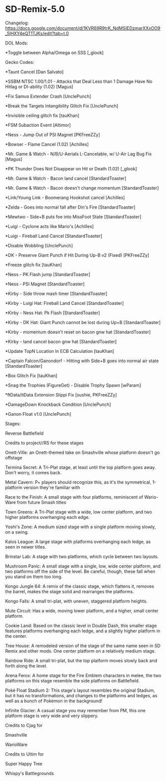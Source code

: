 # SD-Remix-5.0
Changelog: https://docs.google.com/document/d/1KVR69R9trK_NdMSIEDzmarXXxOO9_5lHXY4eQT1TJKs/edit?tab=t.0

DOL Mods:

*Toggle between Alpha/Omega on SSS [_glook]


Gecko Codes:

*Taunt Cancel [Dan Salvato]

*SSBM NTSC 1.00/1.01 - Attacks that Deal Less than 1 Damage Have No Hitlag or DI-ability (1.02) [Magus]

*Fix Samus Extender Crash [UnclePunch]

*Break the Targets Intangibility Glitch Fix [UnclePunch]

*Invisible ceiling glitch fix [tauKhan]

*FSM Subaction Event [Altimor]

*Ness - Jump Out of PSI Magnet [PKFreeZZy]

*Bowser - Flame Cancel (1.02) [Achilles]

*Mr. Game & Watch - N/B/U-Aerials L-Cancelable, w/ U-Air Lag Bug Fix [Magus]

*PK Thunder Does Not Disappear on Hit or Death (1.02) [_glook]

*Mr. Game & Watch - Bacon land cancel [StandardToaster]

*Mr. Game & Watch - Bacon doesn't change momentum [StandardToaster]

*Link/Young Link - Boomerang Hookshot cancel [Achilles]

*Zelda - Goes into normal fall after Din's Fire [StandardToaster]

*Mewtwo - Side+B puts foe into MissFoot State [StandardToaster]

*Luigi - Cyclone acts like Mario's [Achilles]

*Luigi - Fireball Land Cancel [StandardToaster]

*Disable Wobbling [UnclePunch]

*DK - Preserve Giant Punch if Hit During Up-B v2 (Fixed) [PKFreeZZy]

*Freeze glitch fix [tauKhan]

*Ness - PK Flash jump [StandardToaster]

*Ness - PSI Magnet [StandardToaster]

*Kirby - Side throw mash timer [StandardToaster]

*Kirby - Luigi Hat: Fireball Land Cancel [StandardToaster]

*Kirby - Ness Hat: Pk Flash [StandardToaster]

*Kirby - DK Hat: Giant Punch cannot be lost during Up+B [StandardToaster]

*Kirby - momentum doesn't reset on bacon gnw hat [StandardToaster]

*Kirby - land cancel bacon gnw hat [StandardToaster]

*Update TopN Location In ECB Calculation [tauKhan]

*Captain Falcon/Ganondorf - Hitting with Side+B goes into normal air state [StandardToaster]

*Box Glitch Fix [tauKhan]

*Snag the Trophies (FigureGet) - Disable Trophy Spawn [wParam]

*ftData/itData Extension Slippi Fix [sushie, PKFreeZZy]

*DamageDown Knockback Condition [UnclePunch]

*Ganon Float v1.0 [UnclePunch]


Stages:

Reverse Battlefield

Credits to project//RS for these stages

Onett-Ville: an Onett-themed take on Smashville whose platform doesn't go offstage

Termina Secret: A Tri-Plat stage, at least until the top platform goes away. Don't worry, it comes back.

Metal Cavern: P+ players should recognize this, as it's the symmetrical, 1-platform version they're familiar with

Race to the Finish: A small stage with four platforms, reminiscent of Wario-Ware from future Smash titles

Town Greens: A Tri-Plat stage with a wide, low center platform, and two higher platforms overhanging each edge.

Yoshi's Zone: A medium sized stage with a single platform moving slowly, on a swing.

Kalos League: A large stage with platforms overhanging each ledge, as seen in newer titles.

Brinstar Lab: A stage with two platforms, which cycle between two layouts.

Mushroom Panic: A small stage with a single, low, wide center platform, and two platforms off the side of the level. Be careful, though, these fall when you stand on them too long.

Kongo Jungle 64: A remix of the classic stage, which flattens it, removes the barrel, makes the stage solid and rearranges the platforms.

Kongo Falls: A small tri-plat, with uneven, staggered platform heights.

Mute Circuit: Has a wide, moving lower platform, and a higher, small center platform.

Cookie Land: Based on the classic level in Double Dash, this smaller stage features platforms overhanging each ledge, and a slightly higher platform in the center.

Tree House: A remodeled version of the stage of the same name seen in SD Remix and other mods. One center platform on a relatively medium stage.

Rainbow Ride: A small tri-plat, but the top platform moves slowly back and forth along the level.

Arena Ferox: A home stage for the Fire Emblem characters in melee, the two platforms on this stage resemble the side platforms on Battlefield.

Poké Float Stadium 2: This stage's layout resembles the original Stadium, but it has no transformations, and changes to the platforms and ledges, as well as a bunch of Pokémon in the background!

Infinite Glacier: A casual stage you may remember from PM, this one platform stage is very wide and very slippery.

Credits to Cjag for

Smashville

WarioWare

Credits to Ultim for

Super Happy Tree

Whispy's Battlegrounds
